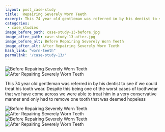 ```yaml
---
layout: post_case-study
title:  Repairing Severely Worn Teeth
excerpt: This 74 year old gentleman was referred in by his dentist to see if we could treat his tooth wear.
categories:
 - case_studies
image_before_path: case-study-13-before.jpg
image_after_path: case-study-13-after.jpg
image_before_alt: Before Repairing Severely Worn Teeth
image_after_alt: After Repairing Severely Worn Teeth
hash_link: "worn-teeth"
permalink: '/case-study-13/'
---
```


<div class="u-center-table u-mb-large-1-5">
  <img src="{{site.baseurl}}/assets/images/case-study-13-before.jpg" alt="Before Repairing Severely Worn Teeth">
  <img src="{{site.baseurl}}/assets/images/case-study-13-after.jpg" alt="After Repairing Severely Worn Teeth">
</div>

This 74 year old gentleman was referred in by his dentist to see if we could treat his tooth wear. Despite this being one of the worst cases of toothwear that we have come across we were able to treat him in a very conservative manner and only had to remove one tooth that was deemed hopeless

<div class="u-center-table u-mb-large-1-5">
  <img src="{{site.baseurl}}/assets/images/case-study-13-full-before.jpg" alt="Before Repairing Severely Worn Teeth">
  <img src="{{site.baseurl}}/assets/images/case-study-13-full-after.jpg" alt="After Repairing Severely Worn Teeth">
</div>

<div class="u-center-table u-mb-large-1-5">
  <img src="{{site.baseurl}}/assets/images/case-study-13-full-before2.jpg" alt="Before Repairing Severely Worn Teeth">
  <img src="{{site.baseurl}}/assets/images/case-study-13-full-after2.jpg" alt="After Repairing Severely Worn Teeth">
</div>
